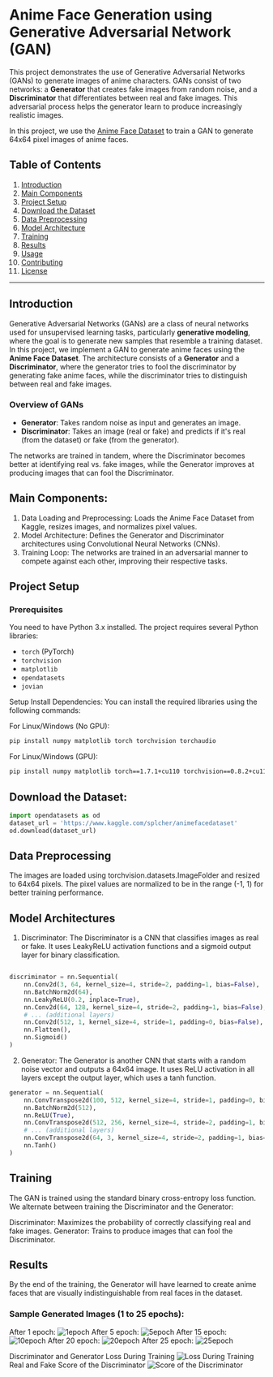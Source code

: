 # Anime Face Generation using Generative Adversarial Network (GAN)

This project demonstrates the use of Generative Adversarial Networks (GANs) to generate images of anime characters. GANs consist of two networks: a **Generator** that creates fake images from random noise, and a **Discriminator** that differentiates between real and fake images. This adversarial process helps the generator learn to produce increasingly realistic images.

In this project, we use the [Anime Face Dataset](https://github.com/Mckinsey666/Anime-Face-Dataset) to train a GAN to generate 64x64 pixel images of anime faces.

## Table of Contents
1. [Introduction](#introduction)
2. [Main Components](#main-components)
3. [Project Setup](#project-setup)
4. [Download the Dataset](#dataset)
5. [Data Preprocessing](#Data-Preprocessing)
6. [Model Architecture](#model-architecture)
7. [Training](#training)
8. [Results](#results)
9. [Usage](#usage)
10. [Contributing](#contributing)
11. [License](#license)

---

## Introduction

Generative Adversarial Networks (GANs) are a class of neural networks used for unsupervised learning tasks, particularly **generative modeling**, where the goal is to generate new samples that resemble a training dataset. In this project, we implement a GAN to generate anime faces using the **Anime Face Dataset**. The architecture consists of a **Generator** and a **Discriminator**, where the generator tries to fool the discriminator by generating fake anime faces, while the discriminator tries to distinguish between real and fake images.

### Overview of GANs

- **Generator**: Takes random noise as input and generates an image.
- **Discriminator**: Takes an image (real or fake) and predicts if it's real (from the dataset) or fake (from the generator).

The networks are trained in tandem, where the Discriminator becomes better at identifying real vs. fake images, while the Generator improves at producing images that can fool the Discriminator.

## Main Components:
1. Data Loading and Preprocessing: Loads the Anime Face Dataset from Kaggle, resizes images, and normalizes pixel values.
2. Model Architecture: Defines the Generator and Discriminator architectures using Convolutional Neural Networks (CNNs).
3. Training Loop: The networks are trained in an adversarial manner to compete against each other, improving their respective tasks.

## Project Setup

### Prerequisites

You need to have Python 3.x installed. The project requires several Python libraries:

- `torch` (PyTorch)
- `torchvision`
- `matplotlib`
- `opendatasets`
- `jovian`
  
Setup
Install Dependencies: You can install the required libraries using the following commands:

For Linux/Windows (No GPU):
```bash
pip install numpy matplotlib torch torchvision torchaudio
```
For Linux/Windows (GPU):
```bash
pip install numpy matplotlib torch==1.7.1+cu110 torchvision==0.8.2+cu110 torchaudio==0.7.2 -f https://download.pytorch.org/whl/torch_stable.html
```
## Download the Dataset:
```python
import opendatasets as od
dataset_url = 'https://www.kaggle.com/splcher/animefacedataset'
od.download(dataset_url)
```
## Data Preprocessing
The images are loaded using torchvision.datasets.ImageFolder and resized to 64x64 pixels. The pixel values are normalized to be in the range (-1, 1) for better training performance.


## Model Architectures
1. Discriminator:
The Discriminator is a CNN that classifies images as real or fake.
It uses LeakyReLU activation functions and a sigmoid output layer for binary classification.
```python

discriminator = nn.Sequential(
    nn.Conv2d(3, 64, kernel_size=4, stride=2, padding=1, bias=False),
    nn.BatchNorm2d(64),
    nn.LeakyReLU(0.2, inplace=True),
    nn.Conv2d(64, 128, kernel_size=4, stride=2, padding=1, bias=False),
    # ... (additional layers)
    nn.Conv2d(512, 1, kernel_size=4, stride=1, padding=0, bias=False),
    nn.Flatten(),
    nn.Sigmoid()
)
```
2. Generator:
The Generator is another CNN that starts with a random noise vector and outputs a 64x64 image.
It uses ReLU activation in all layers except the output layer, which uses a tanh function.
```python
generator = nn.Sequential(
    nn.ConvTranspose2d(100, 512, kernel_size=4, stride=1, padding=0, bias=False),
    nn.BatchNorm2d(512),
    nn.ReLU(True),
    nn.ConvTranspose2d(512, 256, kernel_size=4, stride=2, padding=1, bias=False),
    # ... (additional layers)
    nn.ConvTranspose2d(64, 3, kernel_size=4, stride=2, padding=1, bias=False),
    nn.Tanh()
)
```

## Training
The GAN is trained using the standard binary cross-entropy loss function. We alternate between training the Discriminator and the Generator:

Discriminator: Maximizes the probability of correctly classifying real and fake images.
Generator: Trains to produce images that can fool the Discriminator.

## Results
By the end of the training, the Generator will have learned to create anime faces that are visually indistinguishable from real faces in the dataset.
### Sample Generated Images (1 to 25 epochs):
After 1 epoch:
![1epoch](https://github.com/user-attachments/assets/3a7fe4ff-d5ea-48ed-89e3-c3834e330043)
After 5 epoch:
![5epoch](https://github.com/user-attachments/assets/7001d01c-417b-4593-8f6a-6fc0a9e0e7b5)
After 15 epoch:
![10epoch](https://github.com/user-attachments/assets/7f1d8772-56ea-4cc1-9e99-65a809b223a5)
After 20 epoch:
![20epoch](https://github.com/user-attachments/assets/ee5d0bf8-0239-44d3-bbde-4f17b080b584)
After 25 epoch:
![25epoch](https://github.com/user-attachments/assets/bab5a349-757e-460b-8d3c-95446b6f3303)

Discriminator and Generator Loss During Training
![Loss During Training](https://github.com/user-attachments/assets/cc9b8a56-3e9e-4a2c-b384-d1307eb3df98)
Real and Fake Score of the Discriminator
![Score of the Discriminator](https://github.com/user-attachments/assets/18e0488d-228a-4b32-9004-2e67852b53a8)

